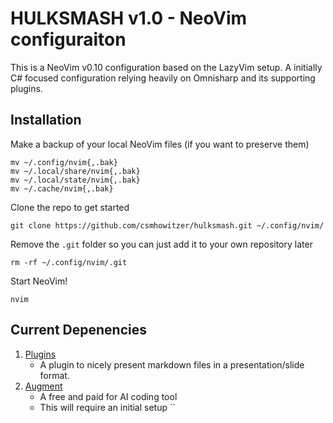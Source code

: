 # HULKSMASH v1.0 - NeoVim configuraiton

This is a NeoVim v0.10 configuration based on the LazyVim setup. A initially C# focused configuration relying heavily on Omnisharp and its supporting plugins.

## Installation

Make a backup of your local NeoVim files (if you want to preserve them)

```shell
mv ~/.config/nvim{,.bak}
mv ~/.local/share/nvim{,.bak}
mv ~/.local/state/nvim{,.bak}
mv ~/.cache/nvim{,.bak}
```

Clone the repo to get started

```shell
git clone https://github.com/csmhowitzer/hulksmash.git ~/.config/nvim/
```

Remove the `.git` folder so you can just add it to your own repository later

```shell
rm -rf ~/.config/nvim/.git
```

Start NeoVim!

```shell
nvim
```

## Current Depenencies

1. [Plugins](ihttps://github.com/csmhowitzer/plugins.git)
    - A plugin to nicely present markdown files in a presentation/slide format.
2. [Augment](https://www.augmentcode.co)
    - A free and paid for AI coding tool
    - This will require an initial setup ``

